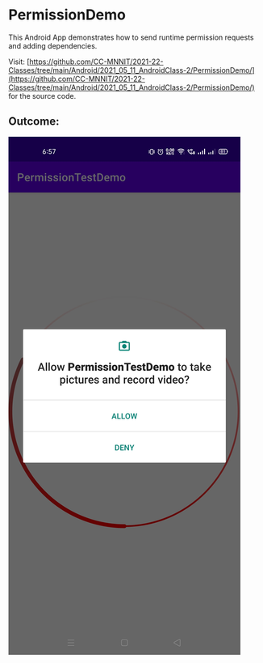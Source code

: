 # PermissionDemo

This Android App demonstrates how to send runtime permission requests and adding dependencies.

Visit: [https://github.com/CC-MNNIT/2021-22-Classes/tree/main/Android/2021_05_11_AndroidClass-2/PermissionDemo/](https://github.com/CC-MNNIT/2021-22-Classes/tree/main/Android/2021_05_11_AndroidClass-2/PermissionDemo/) for the source code.

## Outcome:

![Screenshot](Permission.jpg)
